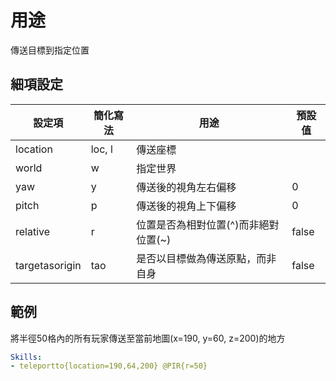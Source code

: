 用途
====================

傳送目標到指定位置

細項設定
----------

| 設定項 | 簡化寫法 | 用途 | 預設值 |
|--------|-----------|-------------|--------|
| location | loc, l | 傳送座標  |   |
| world | w | 指定世界  |   |
| yaw   | y | 傳送後的視角左右偏移 | 0 |
| pitch | p | 傳送後的視角上下偏移| 0 |
| relative | r| 位置是否為相對位置(^)而非絕對位置(~)| false  |
| targetasorigin| tao | 是否以目標做為傳送原點，而非自身 |  false |

範例
--------

將半徑50格內的所有玩家傳送至當前地圖(x=190, y=60, z=200)的地方
```yml
Skills:
- teleportto{location=190,64,200} @PIR{r=50}
```